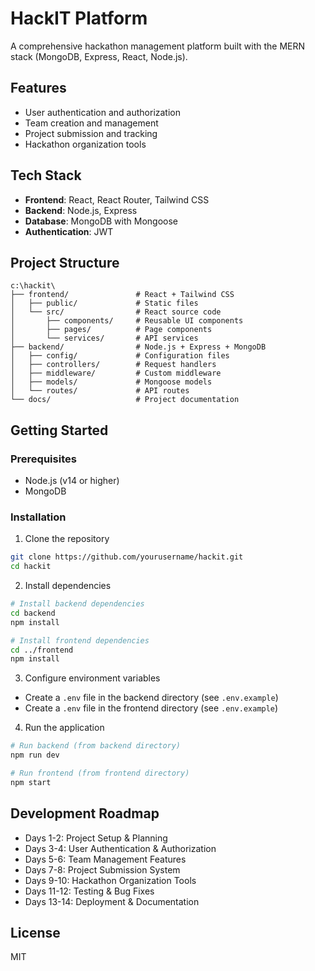 # HackIT Platform

A comprehensive hackathon management platform built with the MERN stack (MongoDB, Express, React, Node.js).

## Features

- User authentication and authorization
- Team creation and management
- Project submission and tracking
- Hackathon organization tools

## Tech Stack

- **Frontend**: React, React Router, Tailwind CSS
- **Backend**: Node.js, Express
- **Database**: MongoDB with Mongoose
- **Authentication**: JWT

## Project Structure

```
c:\hackit\
├── frontend/               # React + Tailwind CSS
│   ├── public/             # Static files
│   └── src/                # React source code
│       ├── components/     # Reusable UI components
│       ├── pages/          # Page components
│       └── services/       # API services
├── backend/                # Node.js + Express + MongoDB
│   ├── config/             # Configuration files
│   ├── controllers/        # Request handlers
│   ├── middleware/         # Custom middleware
│   ├── models/             # Mongoose models
│   └── routes/             # API routes
└── docs/                   # Project documentation
```

## Getting Started

### Prerequisites

- Node.js (v14 or higher)
- MongoDB

### Installation

1. Clone the repository
```bash
git clone https://github.com/yourusername/hackit.git
cd hackit
```

2. Install dependencies
```bash
# Install backend dependencies
cd backend
npm install

# Install frontend dependencies
cd ../frontend
npm install
```

3. Configure environment variables
- Create a `.env` file in the backend directory (see `.env.example`)
- Create a `.env` file in the frontend directory (see `.env.example`)

4. Run the application
```bash
# Run backend (from backend directory)
npm run dev

# Run frontend (from frontend directory)
npm start
```

## Development Roadmap

- Days 1-2: Project Setup & Planning
- Days 3-4: User Authentication & Authorization
- Days 5-6: Team Management Features
- Days 7-8: Project Submission System
- Days 9-10: Hackathon Organization Tools
- Days 11-12: Testing & Bug Fixes
- Days 13-14: Deployment & Documentation

## License

MIT
